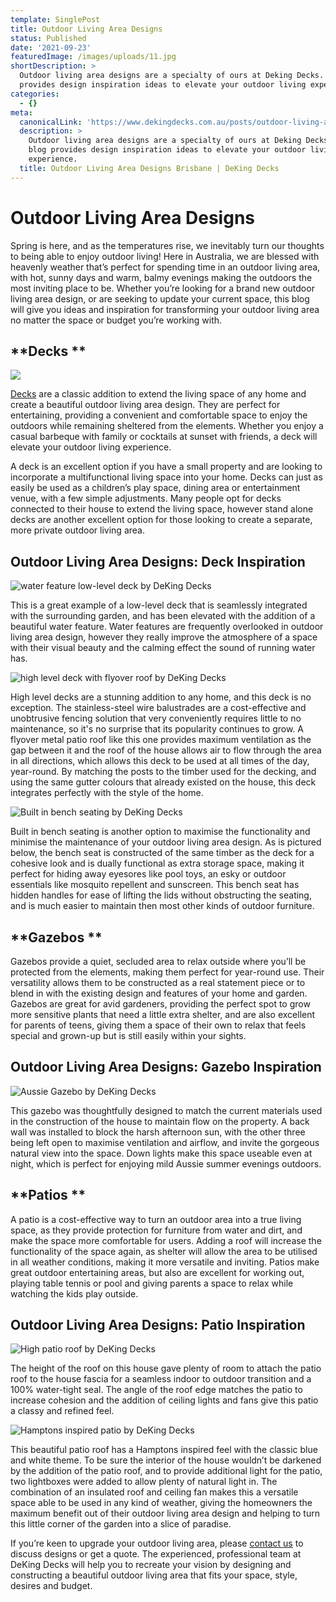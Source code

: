 ```yaml
---
template: SinglePost
title: Outdoor Living Area Designs
status: Published
date: '2021-09-23'
featuredImage: /images/uploads/11.jpg
shortDescription: >
  Outdoor living area designs are a specialty of ours at Deking Decks. This blog
  provides design inspiration ideas to elevate your outdoor living experience. 
categories:
  - {}
meta:
  canonicalLink: 'https://www.dekingdecks.com.au/posts/outdoor-living-area-designs/'
  description: >
    Outdoor living area designs are a specialty of ours at Deking Decks. This
    blog provides design inspiration ideas to elevate your outdoor living
    experience. 
  title: Outdoor Living Area Designs Brisbane | DeKing Decks
---
```

# Outdoor Living Area Designs

Spring is here, and as the temperatures rise, we inevitably turn our thoughts to being able to enjoy outdoor living! Here in Australia, we are blessed with heavenly weather that’s perfect for spending time in an outdoor living area, with hot, sunny days and warm, balmy evenings making the outdoors the most inviting place to be. Whether you’re looking for a brand new outdoor living area design, or are seeking to update your current space, this blog will give you ideas and inspiration for transforming your outdoor living area no matter the space or budget you’re working with. 

## **Decks **

![](/images/uploads/10.jpg)

[Decks](https://www.dekingdecks.com.au/) are a classic addition to extend the living space of any home and create a beautiful outdoor living area design. They are perfect for entertaining, providing a convenient and comfortable space to enjoy the outdoors while remaining sheltered from the elements. Whether you enjoy a casual barbeque with family or cocktails at sunset with friends, a deck will elevate your outdoor living experience. 

A deck is an excellent option if you have a small property and are looking to incorporate a multifunctional living space into your home. Decks can just as easily be used as a children’s play space, dining area or entertainment venue, with a few simple adjustments. Many people opt for decks connected to their house to extend the living space, however stand alone decks are another excellent option for those looking to create a separate, more private outdoor living area. 

## Outdoor Living Area Designs: Deck Inspiration

![water feature low-level deck by DeKing Decks](/images/uploads/waterfeaturedeck2.jpg)

This is a great example of a low-level deck that is seamlessly integrated with the surrounding garden, and has been elevated with the addition of a beautiful water feature. Water features are frequently overlooked in outdoor living area design, however they really improve the atmosphere of a space with their visual beauty and the calming effect the sound of running water has. 

![high level deck with flyover roof by DeKing Decks](/images/uploads/bundambadeckpatio.jpg)

High level decks are a stunning addition to any home, and this deck is no exception. The stainless-steel wire balustrades are a cost-effective and unobtrusive fencing solution that very conveniently requires little to no maintenance, so it's no surprise that its popularity continues to grow. A flyover metal patio roof like this one provides maximum ventilation as the gap between it and the roof of the house allows air to flow through the area in all directions, which allows this deck to be used at all times of the day, year-round. By matching the posts to the timber used for the decking, and using the same gutter colours that already existed on the house, this deck integrates perfectly with the style of the home.  

![Built in bench seating by DeKing Decks](/images/uploads/9s6upf4itnaxawhrgcsn7w.jpg)

Built in bench seating is another option to maximise the functionality and minimise the maintenance of your outdoor living area design. As is pictured below, the bench seat is constructed of the same timber as the deck for a cohesive look and is dually functional as extra storage space, making it perfect for hiding away eyesores like pool toys, an esky or outdoor essentials like mosquito repellent and sunscreen. This bench seat has hidden handles for ease of lifting the lids without obstructing the seating, and is much easier to maintain then most other kinds of outdoor furniture. 

## **Gazebos **

Gazebos provide a quiet, secluded area to relax outside where you’ll be protected from the elements, making them perfect for year-round use. Their versatility allows them to be constructed as a real statement piece or to blend in with the existing design and features of your home and garden. Gazebos are great for avid gardeners, providing the perfect spot to grow more sensitive plants that need a little extra shelter, and are also excellent for parents of teens, giving them a space of their own to relax that feels special and grown-up but is still easily within your sights. 

## Outdoor Living Area Designs: Gazebo Inspiration

![Aussie Gazebo by DeKing Decks](/images/uploads/alfresco3-1024x897.jpg)

This gazebo was thoughtfully designed to match the current materials used in the construction of the house to maintain flow on the property. A back wall was installed to block the harsh afternoon sun, with the other three being left open to maximise ventilation and airflow, and invite the gorgeous natural view into the space. Down lights make this space useable even at night, which is perfect for enjoying mild Aussie summer evenings outdoors. 

## **Patios **

A patio is a cost-effective way to turn an outdoor area into a true living space, as they provide protection for furniture from water and dirt, and make the space more comfortable for users. Adding a roof will increase the functionality of the space again, as shelter will allow the area to be utilised in all weather conditions, making it more versatile and inviting. Patios make great outdoor entertaining areas, but also are excellent for working out, playing table tennis or pool and giving parents a space to relax while watching the kids play outside. 

## Outdoor Living Area Designs: Patio Inspiration

![High patio roof by DeKing Decks](/images/uploads/cooldekredlandbay.jpg)

The height of the roof on this house gave plenty of room to attach the patio roof to the house fascia for a seamless indoor to outdoor transition and a 100% water-tight seal. The angle of the roof edge matches the patio to increase cohesion and the addition of ceiling lights and fans give this patio a classy and refined feel. 

![Hamptons inspired patio by DeKing Decks](/images/uploads/cooldekrooflightsvictoriapoint.jpg)

This beautiful patio roof has a Hamptons inspired feel with the classic blue and white theme. To be sure the interior of the house wouldn’t be darkened by the addition of the patio roof, and to provide additional light for the patio, two lightboxes were added to allow plenty of natural light in. The combination of an insulated roof and ceiling fan makes this a versatile space able to be used in any kind of weather, giving the homeowners the maximum benefit out of their outdoor living area design and helping to turn this little corner of the garden into a slice of paradise. 

If you’re keen to upgrade your outdoor living area, please [contact us](https://www.dekingdecks.com.au/contact/) to discuss designs or get a quote.  The experienced, professional team at DeKing Decks will help you to recreate your vision by designing and constructing a beautiful outdoor living area that fits your space, style, desires and budget.
